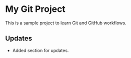 # My Git Project

This is a sample project to learn Git and GitHub workflows.

## Updates
- Added section for updates.

